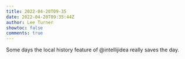 ```yaml
---
title: 2022-04-20T09-35
date: 2022-04-20T09:35:44Z
author: Lee Turner
showtoc: false
comments: true
---
```


Some days the local history feature of @intellijidea really saves the day.

